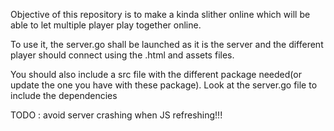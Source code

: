 Objective of this repository is to make a kinda slither online which will be able to 
let multiple player play together online.<br>

To use it, the server.go shall be launched as it is the server and the different
 player should connect using the .html and assets files. <br>
 
 You should also include a src file with the different 
 package needed(or update the one you have with these package). Look at the server.go file to include the dependencies

TODO : avoid server crashing when JS refreshing!!!